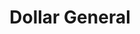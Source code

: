 ---
title: "Dollar General"
url: /allentown/dollar-general-west-emaus-avenue/
shop: variety store
---